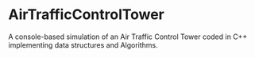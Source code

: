 # AirTrafficControlTower
A console-based simulation of an Air Traffic Control Tower coded in C++ implementing data structures and Algorithms.
